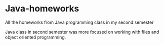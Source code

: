 # Java-homeworks
All the homeworks from Java programming class in my second semester

Java class in second semester was more focused on working with files and object oriented programming.
